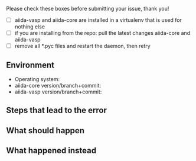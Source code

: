 Please check these boxes before submitting your issue, thank you!

 - [ ] aiida-vasp and aiida-core are installed in a virtualenv that is used for nothing else
 - [ ] if you are installing from the repo: pull the latest changes aiida-core and aiida-vasp
 - [ ] remove all *.pyc files and restart the daemon, then retry

## Environment
 * Operating system:
 * aiida-core version/branch+commit:
 * aiida-vasp version/branch+commit:

## Steps that lead to the error

## What should happen

## What happened instead
